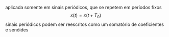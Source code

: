 aplicada somente em sinais periódicos, que se repetem em períodos fixos
$$
x(t) = x(t+T_0)
$$
sinais periódicos podem ser reescritos como um somatório de coeficientes e senóides
